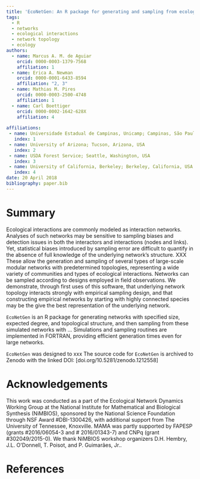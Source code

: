 ```yaml
---
title: 'EcoNetGen: An R package for generating and sampling from ecological interaction networks'
tags:
  - R
  - networks
  - ecological interactions
  - network topology
  - ecology
authors:
  - name: Marcus A. M. de Aguiar
    orcid: 0000-0003-1379-7568
    affiliation: 1 
  - name: Erica A. Newman
    orcid: 0000-0001-6433-8594
    affiliation: "2, 3"
  - name: Mathias M. Pires
    orcid: 0000-0003-2500-4748
    affiliation: 1
  - name: Carl Boettiger
    orcid: 0000-0002-1642-628X
    affiliation: 4    
    
affiliations:
 - name: Universidade Estadual de Campinas, Unicamp; Campinas, São Paulo, Brazil
   index: 1
 - name: University of Arizona; Tucson, Arizona, USA
   index: 2
 - name: USDA Forest Service; Seattle, Washington, USA
   index: 3
 - name: University of California, Berkeley; Berkeley, California, USA
   index: 4
date: 20 April 2018
bibliography: paper.bib
---
```


# Summary

Ecological interactions are commonly modeled as interaction networks. Analyses 
of such networks may be sensitive to sampling biases and detection issues in both 
the interactors and interactions (nodes and links). Yet, statistical biases 
introduced by sampling error are difficult to quantify in the absence of full 
knowledge of the underlying network’s structure. XXX These allow the 
generation and sampling of several types of large-scale modular networks with 
predetermined topologies, representing a wide variety of communities and types 
of ecological interactions. Networks can be sampled according to designs 
employed in field observations. We demonstrate, through first uses of this software, 
that underlying network topology interacts strongly with empirical sampling design, 
and that constructing empirical networks by starting with highly connected species 
may be the give the best representation of the underlying network. 

``EcoNetGen`` is an R package for generating networks with specified size, expected degree, 
and topological structure, and then sampling from these simulated networks with ...
Simulations and sampling routines are implemented in FORTRAN, providing efficient 
generation times even for large networks.

``EcoNetGen`` was designed to xxx 
The source code for ``EcoNetGen`` is
archived to Zenodo with the linked DOI: [doi.org/10.5281/zenodo.1212558]


# Acknowledgements

This work was conducted as a part of the Ecological Network Dynamics Working Group at the National Institute for Mathematical and Biological Synthesis (NiMBIOS), sponsored by the National Science Foundation through NSF Award #DBI-1300426, with additional support from The University of Tennessee, Knoxville. MAMA was partly supported by FAPESP (grants #2016/06054-3 and # 2016/01343-7) and CNPq (grant #302049/2015-0). We thank NiMBIOS workshop organizers D.H. Hembry, J.L. O'Donnell, T. Poisot, and P. Guimarães, Jr.. 


# References


